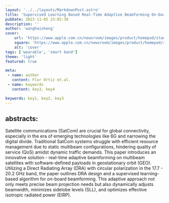 ```yaml
---
layout: '../../layouts/MarkdownPost.astro'
title: 'Supervised Learning Based Real-Time Adaptive Beamforming On-board Multibeam Satellites'
pubDate: 2023-11-05 23:02:39
description: ''
author: 'wanghaisheng'
cover:
    url: 'https://www.apple.com.cn/newsroom/images/product/homepod/standard/Apple-HomePod-hero-230118_big.jpg.large_2x.jpg'
    square: 'https://www.apple.com.cn/newsroom/images/product/homepod/standard/Apple-HomePod-hero-230118_big.jpg.large_2x.jpg'
    alt: 'cover'
tags: ['wearable', 'smart band'] 
theme: 'light'
featured: true

meta:
 - name: author
   content: Flor Ortiz et.al.
 - name: keywords
   content: key3, key4

keywords: key1, key2, key3
---
```


## abstracts:
Satellite communications (SatCom) are crucial for global connectivity, especially in the era of emerging technologies like 6G and narrowing the digital divide. Traditional SatCom systems struggle with efficient resource management due to static multibeam configurations, hindering quality of service (QoS) amidst dynamic traffic demands. This paper introduces an innovative solution - real-time adaptive beamforming on multibeam satellites with software-defined payloads in geostationary orbit (GEO). Utilizing a Direct Radiating Array (DRA) with circular polarization in the 17.7 - 20.2 GHz band, the paper outlines DRA design and a supervised learning-based algorithm for on-board beamforming. This adaptive approach not only meets precise beam projection needs but also dynamically adjusts beamwidth, minimizes sidelobe levels (SLL), and optimizes effective isotropic radiated power (EIRP).
